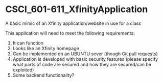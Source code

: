 # CSCI_601-611_XfinityApplication
A basic mimic of an Xfinity application/website in use for a class

This application will need to meet the following requirements:
1. It can function
2. Looks like an Xfinity homepage
3. Can be implemented on an UBUNTU sever (though Git pull requests)
4. Application is developed with basic security features (please specify    what parts of code are secured and how they are secured/can be exploited)
5. Some backend functionality? 
